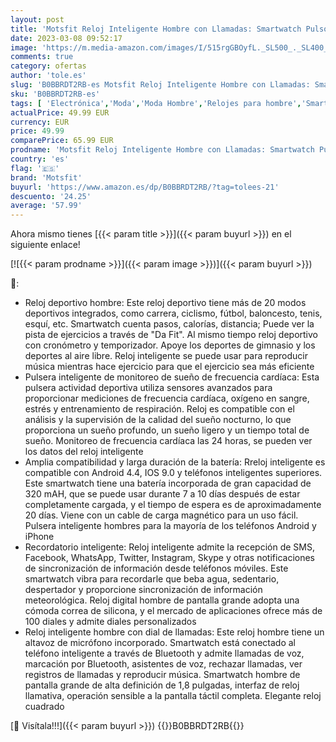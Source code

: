 ```yaml
---
layout: post
title: 'Motsfit Reloj Inteligente Hombre con Llamadas: Smartwatch Pulsometro Podometro Presion Arterial Pulsera Actividad Deportivo Impermeable Reloj Hombre con Bluetooth Marcacion para iPhone Android'
date: 2023-03-08 09:52:17
image: 'https://m.media-amazon.com/images/I/515rgGBOyfL._SL500_._SL400_.jpg'
comments: true
category: ofertas
author: 'tole.es'
slug: 'B0BBRDT2RB-es Motsfit Reloj Inteligente Hombre con Llamadas: Smartwatch...'
sku: 'B0BBRDT2RB-es'
tags: [ 'Electrónica','Moda','Moda Hombre','Relojes para hombre','Smartwatches','Smartwatches Fashion para Hombre','Tecnología para vestir','iphone','motsfit','🇪🇸', ]
actualPrice: 49.99 EUR
currency: EUR
price: 49.99
comparePrice: 65.99 EUR
prodname: 'Motsfit Reloj Inteligente Hombre con Llamadas: Smartwatch Pulsometro Podometro Presion Arterial Pulsera Actividad Deportivo Impermeable Reloj Hombre con Bluetooth Marcacion para iPhone Android'
country: 'es'
flag: '🇪🇸'
brand: 'Motsfit'
buyurl: 'https://www.amazon.es/dp/B0BBRDT2RB/?tag=tolees-21'
descuento: '24.25'
average: '57.99'
---
```


Ahora mismo tienes [{{< param title >}}]({{< param buyurl >}}) en el siguiente enlace!

[![{{< param prodname >}}]({{< param image >}})]({{< param buyurl >}})

🔎:

- Reloj deportivo hombre: Este reloj deportivo tiene más de 20 modos deportivos integrados, como carrera, ciclismo, fútbol, baloncesto, tenis, esquí, etc. Smartwatch cuenta pasos, calorías, distancia; Puede ver la pista de ejercicios a través de "Da Fit". Al mismo tiempo reloj deportivo con cronómetro y temporizador. Apoye los deportes de gimnasio y los deportes al aire libre. Reloj inteligente se puede usar para reproducir música mientras hace ejercicio para que el ejercicio sea más eficiente
- Pulsera inteligente de monitoreo de sueño de frecuencia cardíaca: Esta pulsera actividad deportiva utiliza sensores avanzados para proporcionar mediciones de frecuencia cardíaca, oxígeno en sangre, estrés y entrenamiento de respiración. Reloj es compatible con el análisis y la supervisión de la calidad del sueño nocturno, lo que proporciona un sueño profundo, un sueño ligero y un tiempo total de sueño. Monitoreo de frecuencia cardíaca las 24 horas, se pueden ver los datos del reloj inteligente
- Amplia compatibilidad y larga duración de la batería: Rreloj inteligente es compatible con Android 4.4, IOS 9.0 y teléfonos inteligentes superiores. Este smartwatch tiene una batería incorporada de gran capacidad de 320 mAH, que se puede usar durante 7 a 10 días después de estar completamente cargada, y el tiempo de espera es de aproximadamente 20 días. Viene con un cable de carga magnético para un uso fácil. Pulsera inteligente hombres para la mayoría de los teléfonos Android y iPhone
- Recordatorio inteligente: Reloj inteligente admite la recepción de SMS, Facebook, WhatsApp, Twitter, Instagram, Skype y otras notificaciones de sincronización de información desde teléfonos móviles. Este smartwatch vibra para recordarle que beba agua, sedentario, despertador y proporcione sincronización de información meteorológica. Reloj digital hombre de pantalla grande adopta una cómoda correa de silicona, y el mercado de aplicaciones ofrece más de 100 diales y admite diales personalizados
- Reloj inteligente hombre con dial de llamadas: Este reloj hombre tiene un altavoz de micrófono incorporado. Smartwatch está conectado al teléfono inteligente a través de Bluetooth y admite llamadas de voz, marcación por Bluetooth, asistentes de voz, rechazar llamadas, ver registros de llamadas y reproducir música. Smartwatch hombre de pantalla grande de alta definición de 1,8 pulgadas, interfaz de reloj llamativa, operación sensible a la pantalla táctil completa. Elegante reloj cuadrado

[🛒 Visítala!!!]({{< param buyurl >}})
{{<world>}}B0BBRDT2RB{{</world>}}
